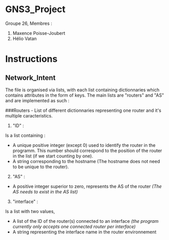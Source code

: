 # GNS3_Project

Groupe 26,
Membres :
1. Maxence Poisse-Joubert
2. Hélio Vatan


# Instructions

## Network_Intent

The file is organised via lists, with each list containing dictionnaries which contains attributes in the form of keys. The main lists are "routers" and "AS" and are implemented as such :

###Routers - List of different dictionnaries representing one router and it's multiple caracteristics.

1. "ID" :

Is a list containing :
- A unique positive integer (except 0) used to identify the router in the programm. This number should correspond to the position of the router in the list (if we start counting by one).
- A string corresponding to the hostname (The hostname does not need to be unique to the router).

2. "AS" :

- A positive integer superior to zero, represents the AS of the router _(The AS needs to exist in the AS list)_

3. "interface" :

Is a list with two values, 
- A list of the ID of the router(s) connected to an interface _(the program currently only accepts one connected router per interface)_
- A string representing the interface name in the router environnement